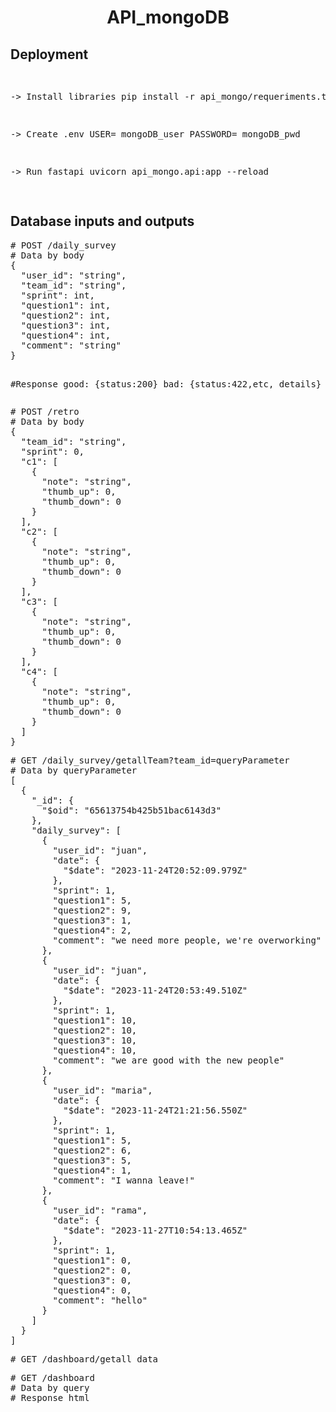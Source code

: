 <h1 align="center">API_mongoDB</h1>

<h2>Deployment</h2>
<pre>

-> Install libraries
pip install -r api_mongo/requeriments.txt

-> Create .env
USER= mongoDB_user
PASSWORD= mongoDB_pwd

-> Run fastapi
uvicorn api_mongo.api:app --reload

</pre>

<h2>Database inputs and outputs</h2>
<pre>
# POST /daily_survey 
# Data by body
{
  "user_id": "string",
  "team_id": "string",
  "sprint": int,
  "question1": int,
  "question2": int,
  "question3": int,
  "question4": int,
  "comment": "string"
}

#Response
good: {status:200}
bad: {status:422,etc, details}
</pre>

<pre>
# POST /retro
# Data by body
{
  "team_id": "string",
  "sprint": 0,
  "c1": [
    {
      "note": "string",
      "thumb_up": 0,
      "thumb_down": 0
    }
  ],
  "c2": [
    {
      "note": "string",
      "thumb_up": 0,
      "thumb_down": 0
    }
  ],
  "c3": [
    {
      "note": "string",
      "thumb_up": 0,
      "thumb_down": 0
    }
  ],
  "c4": [
    {
      "note": "string",
      "thumb_up": 0,
      "thumb_down": 0
    }
  ]
}
</pre>

<pre>
# GET /daily_survey/getallTeam?team_id=queryParameter
# Data by queryParameter
[
  {
    "_id": {
      "$oid": "65613754b425b51bac6143d3"
    },
    "daily_survey": [
      {
        "user_id": "juan",
        "date": {
          "$date": "2023-11-24T20:52:09.979Z"
        },
        "sprint": 1,
        "question1": 5,
        "question2": 9,
        "question3": 1,
        "question4": 2,
        "comment": "we need more people, we're overworking"
      },
      {
        "user_id": "juan",
        "date": {
          "$date": "2023-11-24T20:53:49.510Z"
        },
        "sprint": 1,
        "question1": 10,
        "question2": 10,
        "question3": 10,
        "question4": 10,
        "comment": "we are good with the new people"
      },
      {
        "user_id": "maria",
        "date": {
          "$date": "2023-11-24T21:21:56.550Z"
        },
        "sprint": 1,
        "question1": 5,
        "question2": 6,
        "question3": 5,
        "question4": 1,
        "comment": "I wanna leave!"
      },
      {
        "user_id": "rama",
        "date": {
          "$date": "2023-11-27T10:54:13.465Z"
        },
        "sprint": 1,
        "question1": 0,
        "question2": 0,
        "question3": 0,
        "question4": 0,
        "comment": "hello"
      }
    ]
  }
]
</pre>

<pre>
# GET /dashboard/getall_data
</pre>

<pre>
# GET /dashboard
# Data by query
# Response html
</pre>